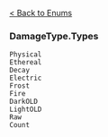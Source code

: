 [< Back to Enums](API/Enums.md)

### DamageType.Types
```
Physical
Ethereal
Decay
Electric
Frost
Fire
DarkOLD
LightOLD
Raw
Count
```